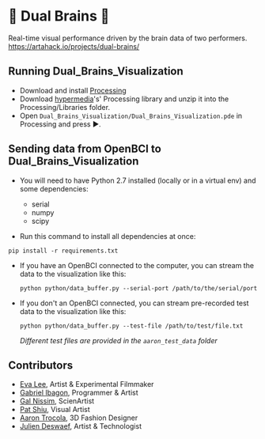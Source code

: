 # 🧠 Dual Brains 🧠

Real-time visual performance driven by the brain data of two performers.  
https://artahack.io/projects/dual-brains/

## Running Dual_Brains_Visualization

 - Download and install [Processing](https://processing.org/)
 - Download [hypermedia](https://ubaa.net/shared/processing/udp/)'s' Processing library and unzip it into the Processing/Libraries folder.
 - Open `Dual_Brains_Visualization/Dual_Brains_Visualization.pde` in Processing and press ▶️.

## Sending data from OpenBCI to Dual_Brains_Visualization

 - You will need to have Python 2.7 installed (locally or in a virtual env) and some dependencies:
    - serial
    - numpy
    - scipy

 - Run this command to install all dependencies at once:

  ```pip install -r requirements.txt```

- If you have an OpenBCI connected to the computer, you can stream the data to the visualization like this:

  ```python python/data_buffer.py --serial-port /path/to/the/serial/port```

- If you don't an OpenBCI connected, you can stream pre-recorded test data to the visualization like this:

  ```python python/data_buffer.py --test-file /path/to/test/file.txt```

  *Different test files are provided in the `aaron_test_data` folder*

## Contributors
 - [Eva Lee](http://www.evaleestudio.com/), Artist & Experimental Filmmaker
 - [Gabriel Ibagon](https://github.com/gabrielibagon), Programmer & Artist
 - [Gal Nissim](https://www.galnissim.com/), ScienArtist
 - [Pat Shiu](http://patshiu.com/), Visual Artist
 - [Aaron Trocola](http://threeformfashion.com/), 3D Fashion Designer
 - [Julien Deswaef](https://xuv.be), Artist & Technologist
